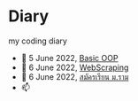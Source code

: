 # Diary
my coding diary

- 👋 5 June 2022, [Basic OOP](https://github.com/how2ai4all/Diary/blob/main/BasicOOP.ipynb)
- 👀 6 June 2022, [WebScraping](https://github.com/how2ai4all/Diary/blob/main/BasicOOP.ipynb)
- 💞️ 6 June 2022, [สมัครเรียน ม.ราม](https://www.youtube.com/watch?v=UdKbHCmEIFE)
- 📫 
